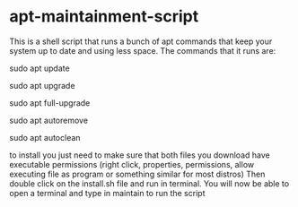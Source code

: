 # apt-maintainment-script
This is a shell script that runs a bunch of apt commands that keep your system up to date and using less space.
The commands that it runs are:

sudo apt update

sudo apt upgrade

sudo apt full-upgrade

sudo apt autoremove

sudo apt autoclean

to install you just need to make sure that both files you download have executable permissions (right click, properties, permissions, allow executing file as program or something similar for most distros) Then double click on the install.sh file and run in terminal. You will now be able to open a terminal and type in maintain to run the script
